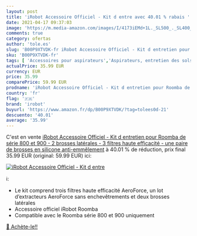 ```yaml
---
layout: post
title: 'iRobot Accessoire Officiel - Kit d entre avec 40.01 % rabais '
date: 2021-04-17 09:37:03
image: 'https://m.media-amazon.com/images/I/4173iEMd+1L._SL500_._SL400_.jpg'
comments: true
category: ofertas
author: 'tole.es'
slug: 'B00P9XTVDK-fr iRobot Accessoire Officiel - Kit d entretien pour Roomba...'
sku: 'B00P9XTVDK-fr'
tags: [ 'Accessoires pour aspirateurs','Aspirateurs, entretien des sols et nettoyeurs de vitres','Cuisine et Maison','Pièces de rechange pour aspirateurs','irobot', ]
actualPrice: 35.99 EUR
currency: EUR
price: 35.99
comparePrice: 59.99 EUR
prodname: 'iRobot Accessoire Officiel - Kit d entretien pour Roomba de série 800 et 900 - 2 brosses latérales - 3 filtres haute efficacité - une paire de brosses en silicone anti-emmêlement'
country: 'fr'
flag: '🇫🇷'
brand: 'irobot'
buyurl: 'https://www.amazon.fr/dp/B00P9XTVDK/?tag=tolees0d-21'
descuento: '40.01'
average: '35.99'
---
```


C'est en vente [iRobot Accessoire Officiel - Kit d entretien pour Roomba de série 800 et 900 - 2 brosses latérales - 3 filtres haute efficacité - une paire de brosses en silicone anti-emmêlement](https://www.amazon.fr/dp/B00P9XTVDK/?tag=tolees0d-21)  à  40.01 % de réduction, prix final  35.99 EUR (original: 59.99 EUR) ici:

[![iRobot Accessoire Officiel - Kit d entre](https://m.media-amazon.com/images/I/4173iEMd+1L._SL500_._SL400_.jpg)](https://www.amazon.fr/dp/B00P9XTVDK/?tag=tolees0d-21)

ℹ️:

- Le kit comprend trois filtres haute efficacité AeroForce, un lot d’extracteurs AeroForce sans enchevêtrements et deux brosses latérales
- Accessoire officiel iRobot Roomba
- Compatible avec le Roomba série 800 et 900 uniquement

[🛒 Achète-le!!](https://www.amazon.fr/dp/B00P9XTVDK/?tag=tolees0d-21)
